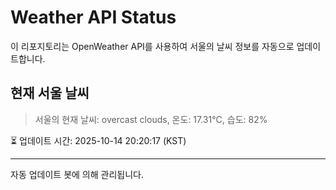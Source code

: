 
# Weather API Status

이 리포지토리는 OpenWeather API를 사용하여 서울의 날씨 정보를 자동으로 업데이트합니다.

## 현재 서울 날씨
> 서울의 현재 날씨: overcast clouds, 온도: 17.31°C, 습도: 82%

⏳ 업데이트 시간: 2025-10-14 20:20:17 (KST)

---
자동 업데이트 봇에 의해 관리됩니다.

